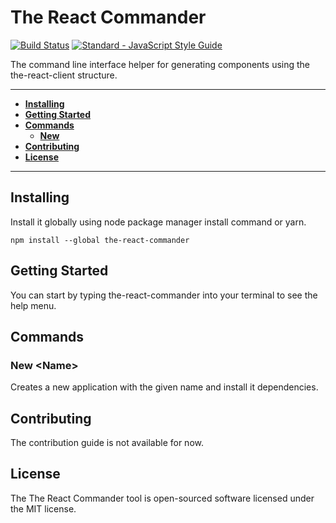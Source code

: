 # The React Commander

[![Build Status](https://travis-ci.org/rhberro/the-react-commander.svg?branch=master)](https://travis-ci.org/rhberro/the-react-client)
[![Standard - JavaScript Style Guide](https://img.shields.io/badge/code%20style-standard-brightgreen.svg)](http://standardjs.com/)

The command line interface helper for generating components using the the-react-client structure.

---

- [**Installing**](#installing)
- [**Getting Started**](#getting-started)
- [**Commands**](#commands)
  - [**New**](#new)
- [**Contributing**](#contributing)
- [**License**](#license)

---

## Installing

Install it globally using node package manager install command or yarn.

```
npm install --global the-react-commander
```

## Getting Started

You can start by typing the-react-commander into your terminal to see the help menu.

## Commands

### New \<Name>

Creates a new application with the given name and install it dependencies.

## Contributing

The contribution guide is not available for now.

## License

The The React Commander tool is open-sourced software licensed under the MIT license.
